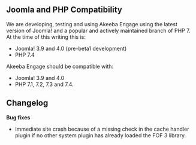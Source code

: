 ## Joomla and PHP Compatibility

We are developing, testing and using Akeeba Engage using the latest version of Joomla! and a popular and actively maintained branch of PHP 7. At the time of this writing this is:

* Joomla! 3.9 and 4.0 (pre-beta1 development)
* PHP 7.4

Akeeba Engage should be compatible with:
* Joomla! 3.9 and 4.0
* PHP 7.1, 7.2, 7.3 and 7.4.

## Changelog

**Bug fixes**

* Immediate site crash because of a missing check in the cache handler plugin if no other system plugin has already loaded the FOF 3 library.
